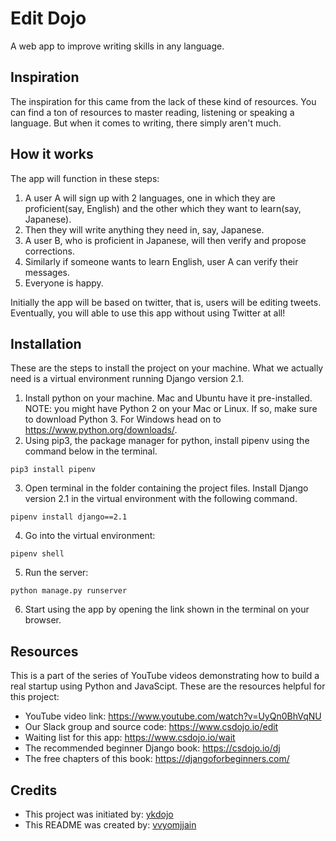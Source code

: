 # Edit Dojo
A web app to improve writing skills in any language.

## Inspiration
The inspiration for this came from the lack of these kind of resources. You can find a ton of resources to master reading, listening or speaking a language. But when it comes to writing, there simply aren't much. 

## How it works
The app will function in these steps:
1. A user A will sign up with 2 languages, one in which they are proficient(say, English) and the other which they want to learn(say, Japanese).
2. Then they will write anything they need in, say, Japanese.
3. A user B, who is proficient in Japanese, will then verify and propose corrections.
4. Similarly if someone wants to learn English, user A can verify their messages.
5. Everyone is happy.

Initially the app will be based on twitter, that is, users will be editing tweets. Eventually, you will able to use this app without using Twitter at all!

## Installation
These are the steps to install the project on your machine. What we actually need is a virtual environment running Django version 2.1.
1. Install python on your machine. Mac and Ubuntu have it pre-installed. NOTE: you might have Python 2 on your Mac or Linux. If so, make sure to download Python 3.
For Windows head on to https://www.python.org/downloads/.
2. Using pip3, the package manager for python, install pipenv using the command below in the terminal.

```
pip3 install pipenv
```
3. Open terminal in the folder containing the project files. Install Django version 2.1 in the virtual environment with the following command.

```
pipenv install django==2.1
```
4. Go into the virtual environment: 
```
pipenv shell
```
5. Run the server:

```
python manage.py runserver
```
6. Start using the app by opening the link shown in the terminal on your browser.

## Resources
This is a part of the series of YouTube videos demonstrating how to build a real startup using Python and JavaScipt. These are the resources helpful for this project:
- YouTube video link: https://www.youtube.com/watch?v=UyQn0BhVqNU
- Our Slack group and source code: https://www.csdojo.io/edit
- Waiting list for this app: https://www.csdojo.io/wait
- The recommended beginner Django book: https://csdojo.io/dj
- The free chapters of this book: https://djangoforbeginners.com/

## Credits
- This project was initiated by: [ykdojo](https://github.com/ykdojo)
- This README was created by: [vvyomjjain](https://github.com/vvyomjjain)
